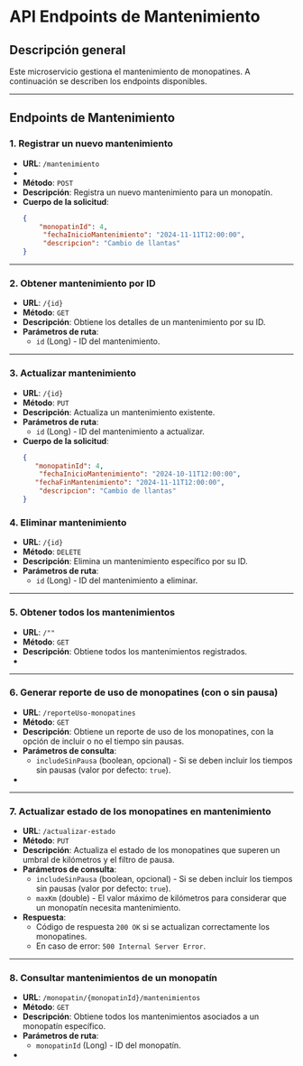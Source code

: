 # API Endpoints de Mantenimiento

## Descripción general
Este microservicio gestiona el mantenimiento de monopatines. A continuación se describen los endpoints disponibles.

---

## Endpoints de Mantenimiento

### 1. Registrar un nuevo mantenimiento
- **URL**: `/mantenimiento`
- 
- **Método**: `POST`
- **Descripción**: Registra un nuevo mantenimiento para un monopatín.
- **Cuerpo de la solicitud**:
    ```json
    {
        "monopatinId": 4,
         "fechaInicioMantenimiento": "2024-11-11T12:00:00",
         "descripcion": "Cambio de llantas"
    }
    ```
----

### 2. Obtener mantenimiento por ID
- **URL**: `/{id}`
- **Método**: `GET`
- **Descripción**: Obtiene los detalles de un mantenimiento por su ID.
- **Parámetros de ruta**:
    - `id` (Long) - ID del mantenimiento.
---

### 3. Actualizar mantenimiento
- **URL**: `/{id}`
- **Método**: `PUT`
- **Descripción**: Actualiza un mantenimiento existente.
- **Parámetros de ruta**:
    - `id` (Long) - ID del mantenimiento a actualizar.
- **Cuerpo de la solicitud**:
    ```json
    {
       "monopatinId": 4,
        "fechaInicioMantenimiento": "2024-10-11T12:00:00",
       "fechaFinMantenimiento": "2024-11-11T12:00:00",
        "descripcion": "Cambio de llantas"
    }
    ```


### 4. Eliminar mantenimiento
- **URL**: `/{id}`
- **Método**: `DELETE`
- **Descripción**: Elimina un mantenimiento específico por su ID.
- **Parámetros de ruta**:
    - `id` (Long) - ID del mantenimiento a eliminar.

---

### 5. Obtener todos los mantenimientos
- **URL**: `/""`
- **Método**: `GET`
- **Descripción**: Obtiene todos los mantenimientos registrados.
-
---

### 6. Generar reporte de uso de monopatines (con o sin pausa)
- **URL**: `/reporteUso-monopatines`
- **Método**: `GET`
- **Descripción**: Obtiene un reporte de uso de los monopatines, con la opción de incluir o no el tiempo sin pausas.
- **Parámetros de consulta**:
    - `includeSinPausa` (boolean, opcional) - Si se deben incluir los tiempos sin pausas (valor por defecto: `true`).
-
---

### 7. Actualizar estado de los monopatines en mantenimiento
- **URL**: `/actualizar-estado`
- **Método**: `PUT`
- **Descripción**: Actualiza el estado de los monopatines que superen un umbral de kilómetros y el filtro de pausa.
- **Parámetros de consulta**:
    - `includeSinPausa` (boolean, opcional) - Si se deben incluir los tiempos sin pausas (valor por defecto: `true`).
    - `maxKm` (double) - El valor máximo de kilómetros para considerar que un monopatín necesita mantenimiento.
- **Respuesta**:
    - Código de respuesta `200 OK` si se actualizan correctamente los monopatines.
    - En caso de error: `500 Internal Server Error`.

---

### 8. Consultar mantenimientos de un monopatín
- **URL**: `/monopatin/{monopatinId}/mantenimientos`
- **Método**: `GET`
- **Descripción**: Obtiene todos los mantenimientos asociados a un monopatín específico.
- **Parámetros de ruta**:
    - `monopatinId` (Long) - ID del monopatín.
-